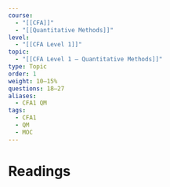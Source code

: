 ```yaml
---
course:
  - "[[CFA]]"
  - "[[Quantitative Methods]]"
level:
  - "[[CFA Level 1]]"
topic:
  - "[[CFA Level 1 — Quantitative Methods]]"
type: Topic
order: 1
weight: 10–15%
questions: 18–27
aliases:
  - CFA1 QM
tags:
  - CFA1
  - QM
  - MOC
---
```

# Readings

